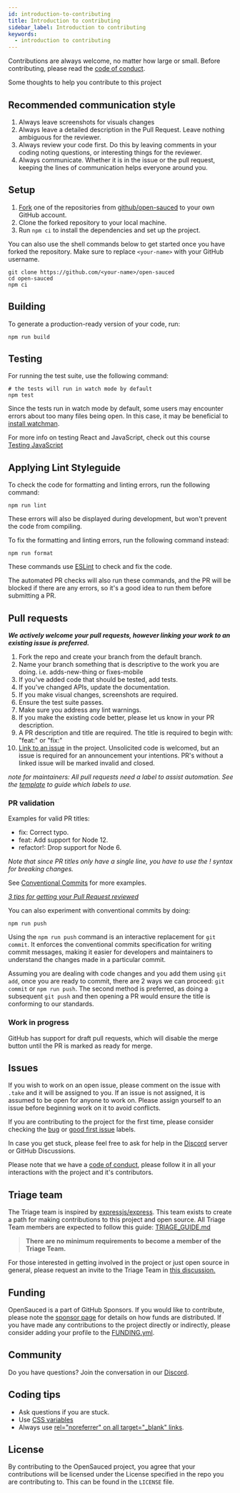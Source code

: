 ```yaml
---
id: introduction-to-contributing
title: Introduction to contributing
sidebar_label: Introduction to contributing
keywords:
  - introduction to contributing
---
```


Contributions are always welcome, no matter how large or small. Before contributing,
please read the [code of conduct](./code-of-conduct.md).

Some thoughts to help you contribute to this project

## Recommended communication style

1. Always leave screenshots for visuals changes
1. Always leave a detailed description in the Pull Request. Leave nothing ambiguous for the reviewer.
1. Always review your code first. Do this by leaving comments in your coding noting questions, or interesting things for the reviewer.
1. Always communicate. Whether it is in the issue or the pull request, keeping the lines of communication helps everyone around you.

## Setup

1. [Fork](https://docs.github.com/en/get-started/quickstart/fork-a-repo) one of the repositories from [github/open-sauced](https://github.com/open-sauced) to your own GitHub account.
2. Clone the forked repository to your local machine.
3. Run `npm ci` to install the dependencies and set up the project.

You can also use the shell commands below to get started once you have forked the repository.
Make sure to replace `<your-name>` with your GitHub username.

```shell
git clone https://github.com/<your-name>/open-sauced
cd open-sauced
npm ci
```

## Building
To generate a production-ready version of your code, run:

```shell
npm run build
```

## Testing

For running the test suite, use the following command:
```shell
# the tests will run in watch mode by default
npm test
```
Since the tests run in watch mode by default, some users may encounter errors about too many files being open. In this case, it may be beneficial to [install watchman](https://facebook.github.io/watchman/docs/install.html).

For more info on testing React and JavaScript, check out this course [Testing JavaScript](https://testingjavascript.com/)

## Applying Lint Styleguide

To check the code for formatting and linting errors, run the following command:

```shell
npm run lint
```

These errors will also be displayed during development, but won't prevent the code from compiling.

To fix the formatting and linting errors, run the following command instead:

```shell
npm run format
```

These commands use [ESLint](https://eslint.org/) to check and fix the code.

The automated PR checks will also run these commands, and the PR will be blocked if there are any errors, so it's a good idea to run them before submitting a PR.

## Pull requests

**_We actively welcome your pull requests, however linking your work to an existing issue is preferred._**

1. Fork the repo and create your branch from the default branch.
1. Name your branch something that is descriptive to the work you are doing. i.e. adds-new-thing or fixes-mobile
1. If you've added code that should be tested, add tests.
1. If you've changed APIs, update the documentation.
1. If you make visual changes, screenshots are required.
1. Ensure the test suite passes.
1. Make sure you address any lint warnings.
1. If you make the existing code better, please let us know in your PR description.
1. A PR description and title are required. The title is required to begin with: "feat:" or "fix:"
1. [Link to an issue](https://help.github.com/en/github/writing-on-github/autolinked-references-and-urls) in the project. Unsolicited code is welcomed, but an issue is required for an announcement your intentions. PR's without a linked issue will be marked invalid and closed.

_note for maintainers: All pull requests need a label to assist automation. See the [template](https://github.com/open-sauced/open-sauced/blob/HEAD/.github/release-drafter.yml) to guide which labels to use._

### PR validation

Examples for valid PR titles:

- fix: Correct typo.
- feat: Add support for Node 12.
- refactor!: Drop support for Node 6.

_Note that since PR titles only have a single line, you have to use the ! syntax for breaking changes._

See [Conventional Commits](https://www.conventionalcommits.org/en/v1.0.0/) for more examples.

_[3 tips for getting your Pull Request reviewed](https://youtu.be/cuMeC-eZJJ4)_

You can also experiment with conventional commits by doing:

```shell
npm run push
```

Using the `npm run push` command is an interactive replacement for `git commit`. It enforces the conventional commits specification for writing commit messages, making it easier for developers and maintainers to understand the changes made in a particular commit.

Assuming you are dealing with code changes and you add them using `git add`, once you are ready to commit, there are 2 ways we can proceed: `git commit` or `npm run push`. The second method is preferred, as doing a subsequent `git push` and then opening a PR would ensure the title is conforming to our standards.

### Work in progress

GitHub has support for draft pull requests, which will disable the merge button until the PR is marked as ready for merge.

## Issues

If you wish to work on an open issue, please comment on the issue with `.take` and it will be assigned to you. If an issue is not assigned, it is assumed to be open for anyone to work on. Please assign yourself to an issue before beginning work on it to avoid conflicts.

If you are contributing to the project for the first time, please consider checking the [bug](https://github.com/open-sauced/hot/issues?q=is%3Aissue+is%3Aopen+label%3A%22%F0%9F%90%9B+bug%22) or [good first issue](https://github.com/open-sauced/hot/issues?q=is%3Aissue+is%3Aopen+label%3A%22good+first+issue%22) labels.

In case you get stuck, please feel free to ask for help in the [Discord](https://discord.gg/U2peSNf23P) server or GitHub Discussions.

Please note that we have a [code of conduct](./code-of-conduct.md), please follow it in all your interactions with the project and it's contributors.

## Triage team

The Triage team is inspired by [expressjs/express](https://github.com/expressjs/express/blob/HEAD/Triager-Guide.md). This team exists to create a path for making contributions to this project and open source. All Triage Team members are expected to follow this guide: [TRIAGE_GUIDE.md](./triage-guide.md)

> **There are no minimum requirements to become a member of the Triage Team.**

For those interested in getting involved in the project or just open source in general, please request an invite to the Triage Team in [this discussion.](https://github.com/open-sauced/open-sauced/discussions/638)

## Funding

OpenSauced is a part of GitHub Sponsors. If you would like to contribute, please note the [sponsor page](https://github.com/sponsors/open-sauced) for details on how funds are distributed. If you have made any contributions to the project directly or indirectly, please consider adding your profile to the [FUNDING.yml](https://github.com/open-sauced/.github/blob/main/FUNDING.yml).

## Community

Do you have questions? Join the conversation in our [Discord](https://discord.gg/U2peSNf23P).

## Coding tips

- Ask questions if you are stuck.
- Use [CSS variables](https://github.com/open-sauced/open-sauced/blob/HEAD/src/styles/variables.js)
- Always use [rel="noreferrer" on all target="\_blank" links](https://web.dev/external-anchors-use-rel-noopener/).

## License

By contributing to the OpenSauced project, you agree that your contributions will be licensed
under the License specified in the repo you are contributing to. This can be found in the `LICENSE` file.
